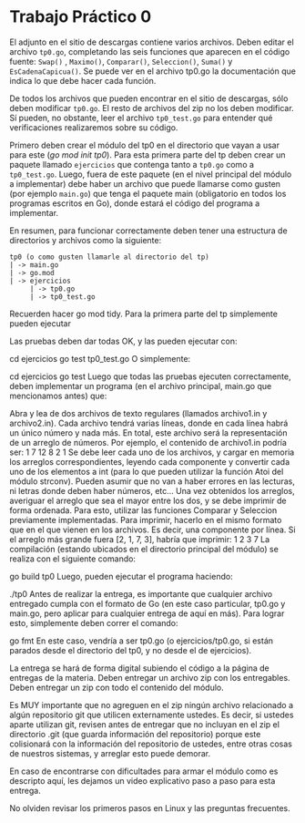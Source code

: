 # Trabajo Práctico 0
El adjunto en el sitio de descargas contiene varios archivos. Deben editar el archivo `tp0.go`, completando las seis funciones que aparecen en el código fuente: `Swap()` , `Maximo()`, `Comparar()`, `Seleccion()`, `Suma()` y `EsCadenaCapicua()`. Se puede ver en el archivo tp0.go la documentación que indica lo que debe hacer cada función.

De todos los archivos que pueden encontrar en el sitio de descargas, sólo deben modificar `tp0.go`. El resto de archivos del zip no los deben modificar. Sí pueden, no obstante, leer el archivo `tp0_test.go` para entender qué verificaciones realizaremos sobre su código.

Primero deben crear el módulo del tp0 en el directorio que vayan a usar para este (*go mod init tp0*). Para esta primera parte del tp deben crear un paquete llamado `ejercicios` que contenga tanto a `tp0.go` como a `tp0_test.go`. Luego, fuera de este paquete (en el nivel principal del módulo a implementar) debe haber un archivo que puede llamarse como gusten (por ejemplo `main.go`) que tenga el paquete main (obligatorio en todos los programas escritos en Go), donde estará el código del programa a implementar.

En resumen, para funcionar correctamente deben tener una estructura de directorios y archivos como la siguiente:

```
tp0 (o como gusten llamarle al directorio del tp)
| -> main.go
| -> go.mod
| -> ejercicios
     | -> tp0.go
     | -> tp0_test.go
```
Recuerden hacer go mod tidy. Para la primera parte del tp simplemente pueden ejecutar

Las pruebas deben dar todas OK, y las pueden ejecutar con:

cd ejercicios
go test tp0_test.go
O simplemente:

cd ejercicios
go test
Luego que todas las pruebas ejecuten correctamente, deben implementar un programa (en el archivo principal, main.go que mencionamos antes) que:

Abra y lea de dos archivos de texto regulares (llamados archivo1.in y archivo2.in). Cada archivo tendrá varias líneas, donde en cada línea habrá un único número y nada más. En total, este archivo será la representación de un arreglo de números. Por ejemplo, el contenido de archivo1.in podría ser:
  1
  7
  12
  8
  2
  1
Se debe leer cada uno de los archivos, y cargar en memoria los arreglos correspondientes, leyendo cada componente y convertir cada uno de los elementos a int (para lo que pueden utilizar la función Atoi del módulo strconv). Pueden asumir que no van a haber errores en las lecturas, ni letras donde deben haber números, etc…
Una vez obtenidos los arreglos, averiguar el arreglo que sea el mayor entre los dos, y se debe imprimir de forma ordenada. Para esto, utilizar las funciones Comparar y Seleccion previamente implementadas. Para imprimir, hacerlo en el mismo formato que en el que vienen en los archivos. Es decir, una componente por línea. Si el arreglo más grande fuera [2, 1, 7, 3], habría que imprimir:
  1
  2
  3
  7
La compilación (estando ubicados en el directorio principal del módulo) se realiza con el siguiente comando:

go build tp0
Luego, pueden ejecutar el programa haciendo:

./tp0
Antes de realizar la entrega, es importante que cualquier archivo entregado cumpla con el formato de Go (en este caso particular, tp0.go y main.go, pero aplicar para cualquier entrega de aquí en más). Para lograr esto, simplemente deben correr el comando:

go fmt <nombre del archivo>
En este caso, <nombre del archivo> vendría a ser tp0.go (o ejercicios/tp0.go, si están parados desde el directorio del tp0, y no desde el de ejercicios).

La entrega se hará de forma digital subiendo el código a la página de entregas de la materia. Deben entregar un archivo zip con los entregables. Deben entregar un zip con todo el contenido del módulo.

Es MUY importante que no agreguen en el zip ningún archivo relacionado a algún repositorio git que utilicen externamente ustedes. Es decir, si ustedes aparte utilizan git, revisen antes de entregar que no incluyan en el zip el directorio .git (que guarda información del repositorio) porque este colisionará con la información del repositorio de ustedes, entre otras cosas de nuestros sistemas, y arreglar esto puede demorar.

En caso de encontrarse con dificultades para armar el módulo como es descripto aquí, les dejamos un video explicativo paso a paso para esta entrega.

No olviden revisar los primeros pasos en Linux y las preguntas frecuentes.
